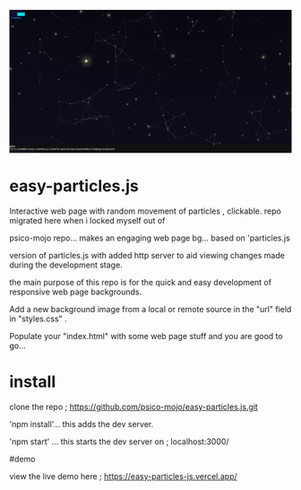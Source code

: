 ![subatomic](particles.png)  


  
    
    
  
  
    
    
    
  




# easy-particles.js


Interactive web page with random movement of particles , clickable. repo migrated here when i locked myself out of 

psico-mojo repo... makes an engaging web page bg... based on 'particles.js

version of particles.js with added http server to aid viewing changes made during the development stage.

the main purpose of this repo is for the quick and easy development of responsive web page backgrounds.

Add a new background image from a local or remote source in the "url" field in "styles.css" .

Populate your "index.html" with some web page stuff and you are good to go...

# install

clone the repo ; https://github.com/psico-mojo/easy-particles.js.git

'npm install'...           this adds the dev server.

'npm start' ...             this starts the dev server on ;  localhost:3000/ 

#demo

view the live demo here ; https://easy-particles-js.vercel.app/


